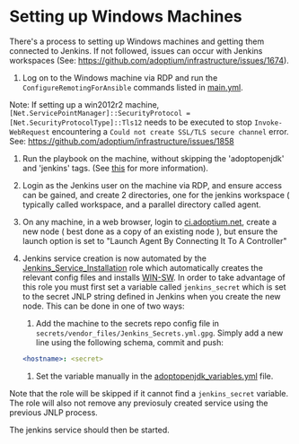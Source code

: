 # Setting up Windows Machines

There's a process to setting up Windows machines and getting them connected to Jenkins. If not followed, issues can occur with Jenkins workspaces (See: https://github.com/adoptium/infrastructure/issues/1674).

1. Log on to the Windows machine via RDP and run the `ConfigureRemotingForAnsible` commands listed in [main.yml](https://github.com/adoptium/infrastructure/blob/master/ansible/playbooks/AdoptOpenJDK_Windows_Playbook/main.yml).

Note: If setting up a win2012r2 machine, `[Net.ServicePointManager]::SecurityProtocol = [Net.SecurityProtocolType]::Tls12` needs to be executed to stop `Invoke-WebRequest` encountering a `Could not create SSL/TLS secure channel` error. See: https://github.com/adoptium/infrastructure/issues/1858

1. Run the playbook on the machine, without skipping the 'adoptopenjdk' and 'jenkins' tags. (See [this](https://github.com/adoptium/infrastructure/blob/master/ansible/README.md) for more information).

1. Login as the Jenkins user on the machine via RDP, and ensure access can be gained, and create 2 directories, one for the jenkins workspace ( typically called workspace, and a parallel directory called agent.

1. On any machine, in a web browser, login to [ci.adoptium.net](https://ci.adoptium.net/), create a new node ( best done as a copy of an existing node ), but ensure the launch option is set to "Launch Agent By Connecting It To A Controller"

1. Jenkins service creation is now automated by the [Jenkins_Service_Installation](./roles/Jenkins_Service_Installation/) role which automatically creates the relevant config files and installs [WIN-SW](https://github.com/winsw/winsw). In order to take advantage of this role you must first set a variable called `jenkins_secret` which is set to the secret JNLP string defined in Jenkins when you create the new node. This can be done in one of two ways:

    1. Add the machine to the secrets repo config file in `secrets/vendor_files/Jenkins_Secrets.yml.gpg`. Simply add a new line using the following schema, commit and push:

    ```yaml
    <hostname>: <secret>
    ```

    1. Set the variable manually in the [adoptopenjdk_variables.yml](./group_vars/all/adoptopenjdk_variables.yml) file.

Note that the role will be skipped if it cannot find a `jenkins_secret` variable. The role will also not remove any previosuly created service using the previous JNLP process.

The jenkins service should then be started.
